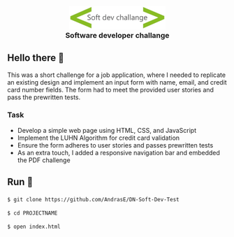 <h3 align="center">
  <a href="https://andrase.github.io/dn-soft-dev-test/" target="_blank" rel="noopener noreferrer">
  <img src="https://github.com/AndrasE/raw-readme/blob/36809e099018f4297ae710817bab6e90dc8c9737/logo/soft-dev-hallange-readme.png" width="220px">
  </a>
  <br/>
Software developer challange
</h3>

## Hello there 👋

This was a short challenge for a job application, where I needed to replicate an existing design and implement an input form with name, email, and credit card number fields. The form had to meet the provided user stories and pass the prewritten tests.

### Task

- Develop a simple web page using HTML, CSS, and JavaScript
- Implement the LUHN Algorithm for credit card validation
- Ensure the form adheres to user stories and passes prewritten tests
- As an extra touch, I added a responsive navigation bar and embedded the PDF challenge

## Run 🚀

`
$ git clone https://github.com/AndrasE/DN-Soft-Dev-Test
`

`
$ cd PROJECTNAME
`

`
$ open index.html
`
